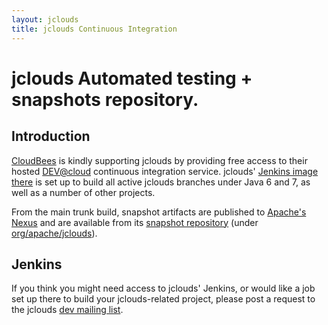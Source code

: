 ```yaml
---
layout: jclouds
title: jclouds Continuous Integration
---
```


# jclouds Automated testing + snapshots repository.

## Introduction

[CloudBees](http://www.cloudbees.com) is kindly supporting jclouds by providing free access to their hosted [DEV@cloud](http://www.cloudbees.com/dev.cb) continuous integration service. jclouds' [Jenkins image there](http://jclouds.ci.cloudbees.com) is set up to build all active jclouds branches under Java 6 and 7, as well as a number of other projects.

From the main trunk build, snapshot artifacts are published to [Apache's Nexus](https://repository.apache.org/) and are available from its [snapshot repository](https://repository.apache.org/content/repositories/snapshots/) (under [org/apache/jclouds](https://repository.apache.org/content/repositories/snapshots/org/apache/jclouds/)).

## Jenkins

If you think you might need access to jclouds' Jenkins, or would like a job set up there to build your jclouds-related project, please post a request to the jclouds [dev mailing list](http://incubator.apache.org/projects/jclouds.html).
